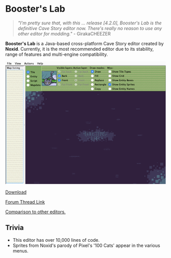 
# Booster's Lab	


 > *"I'm pretty sure that, with this ... release [4.2.0], Booster's Lab is the definitive Cave Story editor now.
    There's really no reason to use any other editor for modding."* - GirakaCHEEZER
    

**Booster's Lab** is a Java-based cross-platform Cave Story editor created by **Noxid**. Currently, it is the most recommended editor due to its stability, range of features and multi-engine compatibility.

![The 'main menu' screen as seen when first starting Booster's Lab. No project is loaded.](img/editors/bl-assets/BL_menu.png)

[Download](https://github.com/autumn-mnya/boosters-lab/releases/tag/0.5.1.3)

[Forum Thread Link](https://www.cavestory.org/forums/threads/boosters-lab-its-pretty-good-now.3865/)

[Comparison to other editors.](cavestory-editors.md)

## Trivia

  - This editor has over 10,000 lines of code.
  - Sprites from Noxid's parody of Pixel's '100 Cats' appear in the various menus.
